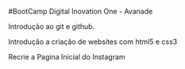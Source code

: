 #BootCamp Digital Inovation One - Avanade

Introdução ao git e github.

Introdução a criação de websites com html5 e css3

Recrie a Pagina Inicial do Instagram
